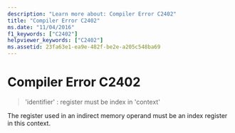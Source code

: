 ```yaml
---
description: "Learn more about: Compiler Error C2402"
title: "Compiler Error C2402"
ms.date: "11/04/2016"
f1_keywords: ["C2402"]
helpviewer_keywords: ["C2402"]
ms.assetid: 23fa63e1-ea9e-482f-be2e-a205c548ba69
---
```

# Compiler Error C2402

> 'identifier' : register must be index in 'context'

The register used in an indirect memory operand must be an index register in this context.
